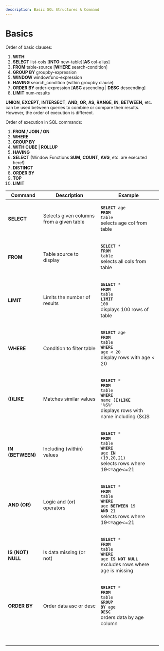 ```yaml
---
description: Basic SQL Structures & Command
---
```


# Basics

Order of basic clauses:

1. **WITH**
2. **SELECT** list-cols \[**INTO** new-table]\[**AS** col-alias]
3. **FROM** table-source \[**WHERE** search-condition]
4. **GROUP BY** groupby-expression
5. **WINDOW** windowfunc-expression
6. **HAVING** search\_condition (within groupby clause)
7. **ORDER BY** order-expression \[**ASC** ascending | **DESC** descending]
8. **LIMIT** num-results

**UNION**, **EXCEPT**, **INTERSECT**, **AND**, **OR**, **AS**, **RANGE**, **IN**, **BETWEEN,** etc. can be used between queries to combine or compare their results. However, the order of execution is different.

Order of execution in SQL commands:

1. **FROM / JOIN / ON**
2. **WHERE**
3. **GROUP BY**
4. **WITH CUBE** **| ROLLUP**
5. **HAVING**
6. **SELECT** (Window Functions **SUM**, **COUNT**, **AVG**, etc. are executed here!)
7. **DISTINCT**
8. **ORDER BY**
9. **TOP**
10. **LIMIT**

| Command           | Description                              | Example                                                                                                                                                                                                                                                                                                                                   |
| ----------------- | ---------------------------------------- | ----------------------------------------------------------------------------------------------------------------------------------------------------------------------------------------------------------------------------------------------------------------------------------------------------------------------------------------- |
| **SELECT**        | Selects given columns from a given table | <p><strong><code>SELECT</code></strong><code> age </code><strong><code>FROM</code></strong><code> table</code><br><code></code>selects age col from table</p>                                                                                                                                                                             |
| **FROM**          | Table source to display                  | <p><strong><code>SELECT</code></strong><code> * </code><strong><code>FROM</code></strong><code> table</code><br><code></code>selects all cols from table</p>                                                                                                                                                                              |
| **LIMIT**         | Limits the number of results             | <p><strong><code>SELECT</code></strong><code> * </code><strong><code>FROM</code></strong><code> table</code><br><code></code><strong><code>LIMIT</code></strong><code> 100</code><br>displays 100 rows of table</p>                                                                                                                       |
| **WHERE**         | Condition to filter table                | <p><strong><code>SELECT</code></strong><code> age </code><strong><code>FROM</code></strong><code> table</code><br><code></code><strong><code>WHERE</code></strong><code> age &#x3C; 20</code><br>display rows with age &#x3C; 20</p>                                                                                                      |
| **(I)LIKE**       | Matches similar values                   | <p><strong><code>SELECT</code></strong><code> * </code><strong><code>FROM</code></strong><code> table</code><br><code></code><strong><code>WHERE</code></strong><code> name </code><strong><code>(I)LIKE</code></strong><code> '%S%'</code><br>displays rows with name including (Ss)S</p>                                                |
| **IN (BETWEEN)**  | Including (within) values                | <p><strong><code>SELECT</code></strong><code> * </code><strong><code>FROM</code></strong><code> table</code><br><code></code><strong><code>WHERE</code></strong><code> age </code><strong><code>IN</code></strong><code> (19,20,21)</code><br>selects rows where 19&#x3C;=age&#x3C;=21</p>                                                |
| **AND (OR)**      | Logic and (or) operators                 | <p><strong><code>SELECT</code></strong><code> * </code><strong><code>FROM</code></strong><code> table</code><br><code></code><strong><code>WHERE</code></strong><code> age </code><strong><code>BETWEEN</code></strong><code> 19 </code><strong><code>AND</code></strong><code> 21</code><br>selects rows where 19&#x3C;=age&#x3C;=21</p> |
| **IS (NOT) NULL** | Is data  missing (or not)                | <p><strong><code>SELECT</code></strong><code> * </code><strong><code>FROM</code></strong><code> table</code><br><code></code><strong><code>WHERE</code></strong><code> age </code><strong><code>IS NOT NULL</code></strong><br>excludes rows where age is missing</p>                                                                     |
| **ORDER BY**      | Order data asc or desc                   | <p><strong><code>SELECT</code></strong><code> * </code><strong><code>FROM</code></strong><code> table</code><br><code></code><strong><code>GROUP BY</code></strong><code> age </code><strong><code>DESC</code></strong><br>orders data by age column</p>                                                                                  |
|                   |                                          |                                                                                                                                                                                                                                                                                                                                           |
|                   |                                          |                                                                                                                                                                                                                                                                                                                                           |
|                   |                                          |                                                                                                                                                                                                                                                                                                                                           |
|                   |                                          |                                                                                                                                                                                                                                                                                                                                           |
|                   |                                          |                                                                                                                                                                                                                                                                                                                                           |
|                   |                                          |                                                                                                                                                                                                                                                                                                                                           |
|                   |                                          |                                                                                                                                                                                                                                                                                                                                           |
